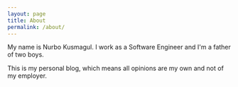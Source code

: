 ```yaml
---
layout: page
title: About
permalink: /about/
---
```


My name is Nurbo Kusmagul. I work as a Software Engineer and I'm a father of two boys.

This is my personal blog, which means all opinions are my own and not of my employer.